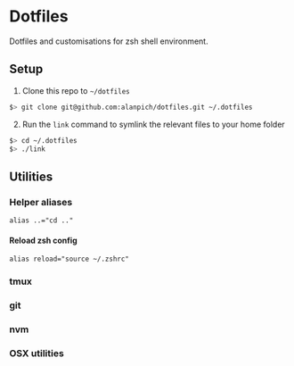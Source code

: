 Dotfiles
========

Dotfiles and customisations for zsh shell environment.


Setup
-----
1. Clone this repo to `~/dotfiles`

  ```sh
  $> git clone git@github.com:alanpich/dotfiles.git ~/.dotfiles
  ```

2. Run the `link` command to symlink the relevant files to your home folder

  ```sh
  $> cd ~/.dotfiles
  $> ./link
  ```



Utilities
---

### Helper aliases

`alias ..="cd .."`

#### Reload zsh config
`alias reload="source ~/.zshrc"`


### tmux


### git


### nvm


### OSX utilities



